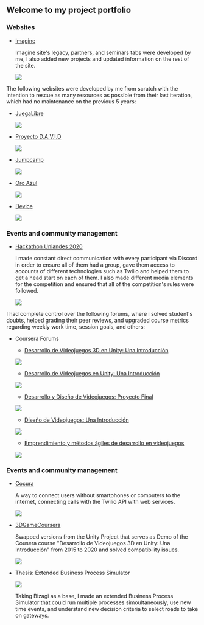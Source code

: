 ## Welcome to my project portfolio

### Websites

- [Imagine](https://imagine.uniandes.edu.co/)

  Imagine site's legacy, partners, and seminars tabs were developed by me, I also added new projects and updated information on the rest of the site.
   
  ![](img/imagine.jpg)
  
The following websites were developed by me from scratch with the intention to rescue as many resources as possible from their last iteration, which had no maintenance on the previous 5 years:

- [JuegaLibre](https://juegalibre.virtual.uniandes.edu.co/) 
  
  ![](img/juegalibre.PNG)
  
- [Proyecto D.A.V.I.D](https://juegos.virtual.uniandes.edu.co/) 

  ![](img/david.PNG)

- [Jumpcamp](https://jumpcamp.virtual.uniandes.edu.co/) 
  
  ![](img/jumpcamp.PNG)
  
- [Oro Azul](https://sistemasproyectos.uniandes.edu.co/imagine/MuseoOro/) 

  ![](img/oroAzul.PNG)
  

- [Device](https://device.virtual.uniandes.edu.co/) 

  ![](img/device.PNG)

### Events and community management

- [Hackathon Uniandes 2020](https://hackathon-uniandes-2020.devpost.com/) 

  I made constant direct communication with every participant via Discord in order to ensure all of them had a group, gave them access to accounts of different technologies such as Twilio and helped them to get a head start on each of them. I also made different media elements for the competition and ensured that all of the competition's rules were followed.

  ![](img/hackathon.PNG)


I had complete control over the following forums, where i solved student's doubts, helped grading their peer reviews, and upgraded course metrics regarding weekly work time, session goals, and others:

- Coursera Forums

  - [Desarrollo de Videojuegos 3D en Unity: Una Introducción](https://www.coursera.org/learn/juegos-3d/home/welcome) 

  ![](img/videojuegos3d.PNG)

  - [Desarrollo de Videojuegos en Unity: Una Introducción](https://www.coursera.org/learn/desarrollo-videojuegos-unity/home/welcome) 

  ![](img/videojuegos2d.PNG)
  
  - [Desarrollo y Diseño de Videojuegos: Proyecto Final](https://www.coursera.org/learn/proyecto-desarrollo-videojuegos/home/welcome) 

  ![](img/videojuegosProyectoFinal.PNG)

  - [Diseño de Videojuegos: Una Introducción](https://www.coursera.org/learn/diseno-videojuegos-intro/home/welcome) 

  ![](img/videojuegosDesign.PNG)

  - [Emprendimiento y métodos ágiles de desarrollo en videojuegos](https://www.coursera.org/learn/videojuegos-emprendimiento/home/welcome) 

  ![](img/videojuegosAgiles.PNG)

### Events and community management

- [Cocura](https://www.youtube.com/watch?v=Z3pk4G4yuco&ab_channel=CubxOW) 

  A way to connect users without smartphones or computers to the internet, connecting calls with the Twilio API with web services.  
  
  ![](img/cocura.PNG)
  
- [3DGameCoursera](https://github.com/dfcubillos10/3DGameCoursera) 

  Swapped versions from the Unity Project that serves as Demo of the Cousera course "Desarrollo de Videojuegos 3D en Unity: Una Introducción" from 2015 to 2020 and solved compatibility issues.

  ![](img/3d.PNG)

- Thesis: Extended Business Process Simulator
  
  ![](img/simulador.png)
  
  Taking Bizagi as a base, I made an extended Business Process Simulator that could run multiple processes simoultaneously, use new time events, and understand new decision criteria to select roads to take on gateways.
  

